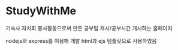 # StudyWithMe
기숙사 자치회 봉사활동으로써 만든 공부팁 개시/공부시간 개시하는 홈페이지

nodejs와 express를 이용해 개발
html과 ejs 템플릿으로 사용하였음
